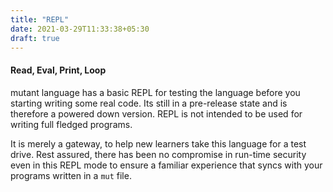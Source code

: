 ```yaml
---
title: "REPL"
date: 2021-03-29T11:33:38+05:30
draft: true
---
```


#### Read, Eval, Print, Loop
mutant language has a basic REPL for testing the language before you starting writing some real code. Its still in a pre-release state and is therefore a powered down version. REPL is not intended to be used for writing full fledged programs.

It is merely a gateway, to help new learners take this language for a test drive. Rest assured, there has been no compromise in run-time security even in this REPL mode to ensure a familiar experience that syncs with your programs written in a `mut` file.